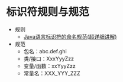 # 标识符规则与规范
* 规则
	* [Java语言标识符的命名规范(超详细讲解)](https://www.cnblogs.com/qian-fen/p/16963064.html)
* 规范
	* 包名：abc.def.ghi
	* 类/接口：XxxYyyZzz
	* 变量/函数：xxYyyZzz
	* 常量名：XXX_YYY_ZZZ
